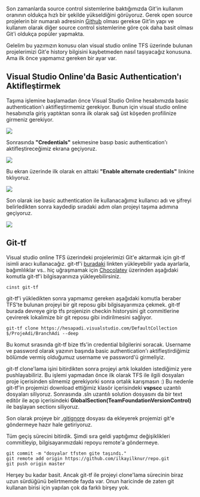 Son zamanlarda source control sistemlerine baktığımızda Git'in kullanım oranının oldukça hızlı bir şekilde yükseldiğini görüyoruz. Gerek open source projelerin bir numaralı adresinin [Github](http://www.github.com "Github Link") olması gerekse Git'in yapı  ve kullanım olarak diğer source control sistemlerine göre çok daha basit olması Git'i oldukça popüler yapmakta.

Gelelim bu yazımızın konusu olan visual studio online TFS üzerinde bulunan projelerimizi Git'e history bilgisini kaybetmeden nasıl taşıyacağız konusuna. Ama ilk önce yapmamız gereken bir ayar var.

## Visual Studio Online'da Basic Authentication'ı Aktifleştirmek ##
Taşıma işlemine başlamadan önce Visual Studio Online hesabımızda basic authentication'ı aktifleştirmemiz gerekiyor. Bunun için visual studio online hesabınızla giriş yaptıktan sonra ilk olarak sağ üst köşeden profilinize girmeniz gerekiyor.

![](http://az718566.vo.msecnd.net/uploads/2015/03/VSOnline1.jpg)

Sonrasında **"Credentials"** sekmesine basıp basic authentication'ı aktifleştireceğimiz ekrana geçiyoruz.

![](http://az718566.vo.msecnd.net/uploads/2015/03/VSOnline2.jpg)

Bu ekran üzerinde ilk olarak en alttaki **"Enable alternate credentials"** linkine tıklıyoruz.

![](http://az718566.vo.msecnd.net/uploads/2015/03/VSOnline3.jpg)

Son olarak ise basic authentication ile kullanacağımız kullanıcı adı ve şifreyi belirledikten sonra kaydedip sıradaki adım olan projeyi taşıma adımına geçiyoruz.

![](http://az718566.vo.msecnd.net/uploads/2015/03/VSOnline4.jpg)

## Git-tf ##
Visual studio online TFS üzerindeki projelerimizi Git'e aktarmak için git-tf isimli aracı kullanacağız. git-tf'i [buradaki](http://www.microsoft.com/en-us/download/details.aspx?id=30474 "git-tf download link") linkten yükleyebilir yada ayarlarla, bağımlılıklar vs.. hiç uğraşmamak için [Chocolatey](https://chocolatey.org/) üzerinden aşağıdaki komutla git-tf'i bilgisayarınıza yükleyebilirsiniz.

    cinst git-tf

git-tf'i yükledikten sonra yapmamız gereken aşağıdaki komutla beraber TFS'te bulunan projeyi bir git reposu gibi bilgisayarımıza çekmek. git-tf burada devreye girip tfs projenizin checkin historysini git commitlerine çevirerek lokalimize bir git reposu gibi indirilmesini sağlıyor.

	git-tf clone https://hesapadi.visualstudio.com/DefaultCollection $/ProjeAdi/BranchAdi --deep

Bu komut sırasında git-tf bize tfs'in credential bilgilerini soracak. Username ve password olarak yazının başında basic authentication'ı aktifleştirdiğimiz bölümde vermiş olduğumuz username ve password'ü girmeliyiz. 

git-tf clone'lama işini bitirdikten sonra projeyi artık lokalden istediğimiz yere pushlayabiliriz. Bu işlemi yapmadan önce ilk olarak TFS ile ilgili dosyaları proje içerisinden silmemiz gerekiyorki sonra ortalık karışmasın :) Bu nedenle git-tf'in projemizi download ettiğimiz klasör içerisindeki **vspscc** uzantılı dosyaları siliyoruz. Sonrasında .sln uzantılı solution dosyasını da bir text editör ile açıp içerisindeki **GlobalSection(TeamFoundationVersionControl)** ile başlayan sectionı siliyoruz. 

Son olarak projeye bir [.gitignore](https://github.com/github/gitignore/blob/master/VisualStudio.gitignore) dosyası da ekleyerek projemizi git'e göndermeye hazır hale getiriyoruz.

Tüm geçiş sürecini bitirdik. Şimdi sıra geldi yaptığımız değişiklikleri commitleyip, bilgisayarımızdaki repoyu remote'a göndermeye.

	git commit -m "dosyalar tfsten gite taşındı."
	git remote add origin https://github.com/ilkayilknur/repo.git
	git push origin master

Herşey bu kadar basit. Ancak git-tf ile projeyi clone'lama sürecinin biraz uzun sürdüğünü belirtmemde fayda var. Onun haricinde de zaten git kullanan birisi için yapılan çok da farklı birşey yok.